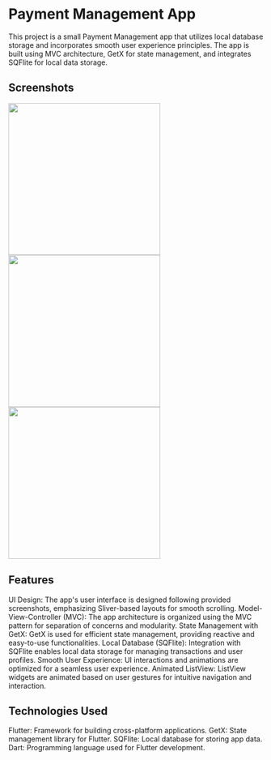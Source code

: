 # Payment Management App
This project is a small Payment Management app that utilizes local database storage and incorporates smooth user experience principles. The app is built using MVC architecture, GetX for state management, and integrates SQFlite for local data storage.

## Screenshots

<img src="https://github.com/Salman4511/Payment_Management_App/assets/138016294/8e94d721-26b1-4ee0-9e2d-ef099a937b89" alt="" width="300px">
<img src="https://github.com/Salman4511/Payment_Management_App/assets/138016294/2deae570-c326-4cae-b5c1-6bb3a0b5e6ca" alt="" width="300px">
<img src="https://github.com/Salman4511/Payment_Management_App/assets/138016294/6d875437-2a25-4edd-abab-626dbdccfe53" alt="" width="300px">


## Features
UI Design: The app's user interface is designed following provided screenshots, emphasizing Sliver-based layouts for smooth scrolling.
Model-View-Controller (MVC): The app architecture is organized using the MVC pattern for separation of concerns and modularity.
State Management with GetX: GetX is used for efficient state management, providing reactive and easy-to-use functionalities.
Local Database (SQFlite): Integration with SQFlite enables local data storage for managing transactions and user profiles.
Smooth User Experience: UI interactions and animations are optimized for a seamless user experience.
Animated ListView: ListView widgets are animated based on user gestures for intuitive navigation and interaction.

## Technologies Used
Flutter: Framework for building cross-platform applications.
GetX: State management library for Flutter.
SQFlite: Local database for storing app data.
Dart: Programming language used for Flutter development.
